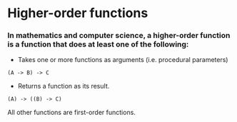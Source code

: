  # Higher-order functions
 
 ### In mathematics and computer science, a higher-order function is a function that does at least one of the following:
 - Takes one or more functions as arguments (i.e. procedural parameters)
 
 `(A -> B) -> C`
 - Returns a function as its result.
 
 `(A) -> ((B) -> C)`

 All other functions are first-order functions.
